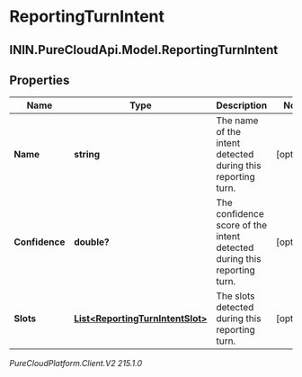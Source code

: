# ReportingTurnIntent

## ININ.PureCloudApi.Model.ReportingTurnIntent

## Properties

|Name | Type | Description | Notes|
|------------ | ------------- | ------------- | -------------|
| **Name** | **string** | The name of the intent detected during this reporting turn. | [optional] |
| **Confidence** | **double?** | The confidence score of the intent detected during this reporting turn. | [optional] |
| **Slots** | [**List&lt;ReportingTurnIntentSlot&gt;**](ReportingTurnIntentSlot) | The slots detected during this reporting turn. | [optional] |



_PureCloudPlatform.Client.V2 215.1.0_

